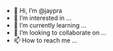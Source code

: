 - 👋 Hi, I’m @jaypra
- 👀 I’m interested in ...
- 🌱 I’m currently learning ...
- 💞️ I’m looking to collaborate on ...
- 📫 How to reach me ...

<!---
jayprakash251/jayprakash251 is a ✨ special ✨ repository because its `README.md` (this file) appears on your GitHub profile.
You can click the Preview link to take a look at your changes.
--->


